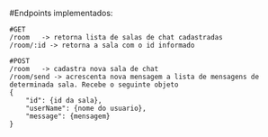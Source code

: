 #Endpoints implementados:

    #GET
    /room   -> retorna lista de salas de chat cadastradas
    /room/:id -> retorna a sala com o id informado

    #POST
    /room   -> cadastra nova sala de chat
    /room/send -> acrescenta nova mensagem a lista de mensagens de determinada sala. Recebe o seguinte objeto 
    {
        "id": {id da sala},
	    "userName": {nome do usuario},
	    "message": {mensagem}
    }
